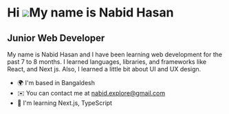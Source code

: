 Hi ![](https://user-images.githubusercontent.com/18350557/176309783-0785949b-9127-417c-8b55-ab5a4333674e.gif)My name is Nabid Hasan
===================================================================================================================================

Junior Web Developer
--------------------

My name is Nabid Hasan and I have been learning web development for the past 7 to 8 months. I learned languages, libraries, and frameworks like React, and Next js. Also, I learned a little bit about UI and UX design.

* 🌍  I'm based in Bangaldesh
* ✉️  You can contact me at [nabid.explore@gmail.com](mailto:nabid.explore@gmail.com)
* 🧠  I'm learning Next.js, TypeScript
